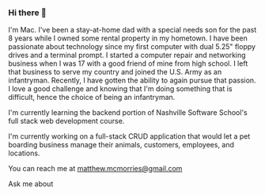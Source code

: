 ### Hi there 👋

I'm Mac. I've been a stay-at-home dad with a special needs son for the past 8 years while I owned some rental property in my hometown. I have been passionate about technology since my first computer with dual 5.25" floppy drives and a terminal prompt. I started a computer repair and networking business when I was 17 with a good friend of mine from high school. I left that business to serve my country and joined the U.S. Army as an infantryman. Recently, I have gotten the ability to again pursue that passion. I love a good challenge and knowing that I'm doing something that is difficult, hence the choice of being an infantryman. 

I'm currently learning the backend portion of Nashville Software School's full stack web development course.

I'm currently working on a full-stack CRUD application that would let a pet boarding business manage their animals, customers, employees, and locations. 

You can reach me at matthew.mcmorries@gmail.com

Ask me about 

<!--
**TomHawk123/TomHawk123** is a ✨ _special_ ✨ repository because its `README.md` (this file) appears on your GitHub profile.

Here are some ideas to get you started:

- 🔭 I’m currently working on ...
- 🌱 I’m currently learning ...
- 👯 I’m looking to collaborate on ...
- 🤔 I’m looking for help with ...
- 💬 Ask me about ...
- 📫 How to reach me: ...
- 😄 Pronouns: ...
- ⚡ Fun fact: ...
-->
